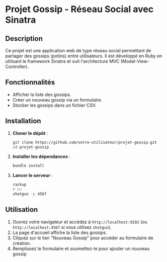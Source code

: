 # Projet Gossip - Réseau Social avec Sinatra

## Description

Ce projet est une application web de type réseau social permettant de partager des gossips (potins) entre utilisateurs. Il est développé en Ruby en utilisant le framework Sinatra et suit l'architecture MVC (Model-View-Controller).

## Fonctionnalités

- Afficher la liste des gossips.
- Créer un nouveau gossip via un formulaire.
- Stocker les gossips dans un fichier CSV.

## Installation

1. **Cloner le dépôt** :

   ```bash
   git clone https://github.com/votre-utilisateur/projet-gossip.git
   cd projet-gossip
   ```

2. **Installer les dépendances** :

   ```bash
   bundle install
   ```

3. **Lancer le serveur** :
   ```bash
   rackup
   # ou
   shotgun -p 4567
   ```

## Utilisation

1. Ouvrez votre navigateur et accédez à `http://localhost:9292` (ou `http://localhost:4567` si vous utilisez `shotgun`).
2. La page d'accueil affiche la liste des gossips.
3. Cliquez sur le lien "Nouveau Gossip" pour accéder au formulaire de création.
4. Remplissez le formulaire et soumettez-le pour ajouter un nouveau gossip
